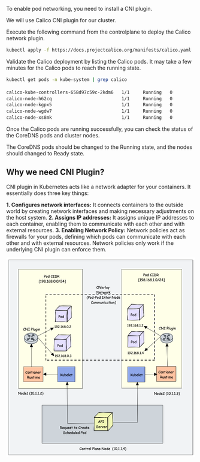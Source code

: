 To enable pod networking, you need to install a CNI plugin.

We will use Calico CNI plugin for our cluster.

Execute the following command from the controlplane to deploy the Calico network plugin.

```bash
kubectl apply -f https://docs.projectcalico.org/manifests/calico.yaml
```
Validate the Calico deployment by listing the Calico pods. It may take a few minutes for the Calico pods to reach the running state.

```bash
kubectl get pods -n kube-system | grep calico

calico-kube-controllers-658d97c59c-2kdm6   1/1     Running   0              4m44s
calico-node-h62cq                          1/1     Running   0              4m44s
calico-node-kgpx5                          1/1     Running   0              4m44s
calico-node-wgdw7                          1/1     Running   0              4m44s
calico-node-xs8mk                          1/1     Running   0              4m44s
```
Once the Calico pods are running successfully, you can check the status of the CoreDNS pods and cluster nodes.

The CoreDNS pods should be changed to the Running state, and the nodes should changed to Ready state.

## Why we need CNI Plugin?
CNI plugin in Kubernetes acts like a network adapter for your containers. It essentially does three key things:

**1. Configures network interfaces:**
    It connects containers to the outside world by creating network interfaces and making necessary adjustments on the host system.
**2. Assigns IP addresses:** 
    It assigns unique IP addresses to each container, enabling them to communicate with each other and with external resources.
**3. Enabling Network Policy:** 
    Network policies act as firewalls for your pods, defining which pods can communicate with each other and with external resources. Network policies only work if the underlying CNI plugin can enforce them.
    
![NetworkPlugin](https://github.com/vamsikrishna2049/Kubernetes/blob/1ff96925392425d050a9c02250b3593495ba657a/Nodes/images/NetworkPlugin.png)
